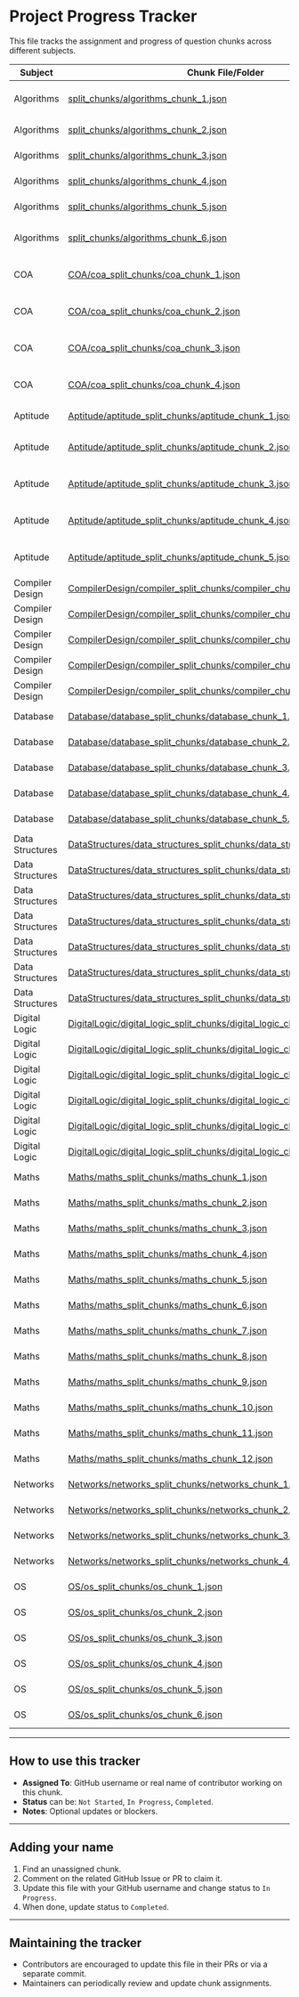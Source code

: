 # Project Progress Tracker

This file tracks the assignment and progress of question chunks across different subjects.

| Subject     | Chunk File/Folder           | Assigned To  | Status          | Notes                          |
|-------------|----------------------------|--------------|-----------------|-------------------------------|
| Algorithms  | [split_chunks/algorithms_chunk_1.json](Algorithms\split_chunks\algorithms_chunk_1.json) | [@Razen04](https://github.com/Razen04)   | Completed | Validated and Merged  |
| Algorithms  | [split_chunks/algorithms_chunk_2.json](Algorithms\split_chunks\algorithms_chunk_2.json) |  Unassigned  | Not Started     |                               |
| Algorithms  | [split_chunks/algorithms_chunk_3.json](Algorithms\split_chunks\algorithms_chunk_3.json) | [@gloooomed](https://github.com/gloooomed)   | In Progress     |   |
| Algorithms  | [split_chunks/algorithms_chunk_4.json](Algorithms\split_chunks\algorithms_chunk_4.json) | Unassigned   | Not Started     |                               |
| Algorithms  | [split_chunks/algorithms_chunk_5.json](Algorithms\split_chunks\algorithms_chunk_6.json) | Unassigned   | Not Started     |   |
| Algorithms  | [split_chunks/algorithms_chunk_6.json](Algorithms\split_chunks\algorithms_chunk_6.json) | [@Razen04](https://github.com/Razen04)   | Completed    | Validated and Merged  |
| COA  | [COA/coa_split_chunks/coa_chunk_1.json](COA/coa_split_chunks/coa_chunk_1.json) | [@Razen04](https://github.com/Razen04)   | Completed    |  Validated and Merged  |
| COA  | [COA/coa_split_chunks/coa_chunk_2.json](COA/coa_split_chunks/coa_chunk_2.json) | [@Razen04](https://github.com/Razen04)   | Completed    |  Validated and Merged  |
| COA  | [COA/coa_split_chunks/coa_chunk_3.json](COA/coa_split_chunks/coa_chunk_3.json) | [@Razen04](https://github.com/Razen04)   | Completed    |  Validated and Merged  |
| COA  | [COA/coa_split_chunks/coa_chunk_4.json](COA/coa_split_chunks/coa_chunk_4.json) | [@Razen04](https://github.com/Razen04)   | Completed    | Validated and Merged |
| Aptitude  | [Aptitude/aptitude_split_chunks/aptitude_chunk_1.json](Aptitude/aptitude_split_chunks/aptitude_chunk_1.json) | Unassigned   | Not Started    |                |
| Aptitude  | [Aptitude/aptitude_split_chunks/aptitude_chunk_2.json](Aptitude/aptitude_split_chunks/aptitude_chunk_2.json) | [@Razen04](https://github.com/Razen04)   | Completed    |Validated and Merged|
| Aptitude  | [Aptitude/aptitude_split_chunks/aptitude_chunk_3.json](Aptitude/aptitude_split_chunks/aptitude_chunk_3.json) | [@Razen04](https://github.com/Razen04)   | Completed    |Validated and Merged|
| Aptitude  | [Aptitude/aptitude_split_chunks/aptitude_chunk_4.json](Aptitude/aptitude_split_chunks/aptitude_chunk_4.json) | [@Razen04](https://github.com/Razen04)   | Completed    | Validated and Merged |
| Aptitude  | [Aptitude/aptitude_split_chunks/aptitude_chunk_5.json](Aptitude/aptitude_split_chunks/aptitude_chunk_5.json) | [@Razen04](https://github.com/Razen04)   | Completed    | Validated and Merged |
| Compiler Design  | [CompilerDesign/compiler_split_chunks/compiler_chunk_1.json](CompilerDesign/compiler_split_chunks/compiler_chunk_1.json) | Unassigned   | Not Started    |                |
| Compiler Design  | [CompilerDesign/compiler_split_chunks/compiler_chunk_2.json](CompilerDesign/compiler_split_chunks/compiler_chunk_2.json) | Unassigned   | Not Started    |                |
| Compiler Design  | [CompilerDesign/compiler_split_chunks/compiler_chunk_3.json](CompilerDesign/compiler_split_chunks/compiler_chunk_3.json) | Unassigned   | Not Started    |                |
| Compiler Design  | [CompilerDesign/compiler_split_chunks/compiler_chunk_4.json](CompilerDesign/compiler_split_chunks/compiler_chunk_4.json) | Unassigned   | Not Started    |                |
| Compiler Design  | [CompilerDesign/compiler_split_chunks/compiler_chunk_5.json](CompilerDesign/compiler_split_chunks/compiler_chunk_5.json) | Unassigned   | Not Started    |                |
| Database  | [Database/database_split_chunks/database_chunk_1.json](Database/database_split_chunks/database_chunk_1.json) | Unassigned   | Not Started    |                |
| Database  | [Database/database_split_chunks/database_chunk_2.json](Database/database_split_chunks/database_chunk_2.json) | Unassigned   | Not Started    |                |
| Database  | [Database/database_split_chunks/database_chunk_3.json](Database/database_split_chunks/database_chunk_3.json) | Unassigned   | Not Started    |                |
| Database  | [Database/database_split_chunks/database_chunk_4.json](Database/database_split_chunks/database_chunk_4.json) | Unassigned   | Not Started    |                |
| Database  | [Database/database_split_chunks/database_chunk_5.json](Database/database_split_chunks/database_chunk_5.json) | Unassigned   | Not Started    |                |
| Data Structures  | [DataStructures/data_structures_split_chunks/data_structures_chunk_1.json](DataStructures/data_structures_split_chunks/data_structures_chunk_1.json) | Unassigned   | Not Started    |                |
| Data Structures  | [DataStructures/data_structures_split_chunks/data_structures_chunk_2.json](DataStructures/data_structures_split_chunks/data_structures_chunk_2.json) | Unassigned   | Not Started    |                |
| Data Structures  | [DataStructures/data_structures_split_chunks/data_structures_chunk_3.json](DataStructures/data_structures_split_chunks/data_structures_chunk_3.json) | Unassigned   | Not Started    |                |
| Data Structures  | [DataStructures/data_structures_split_chunks/data_structures_chunk_4.json](DataStructures/data_structures_split_chunks/data_structures_chunk_4.json) | Unassigned   | Not Started    |                |
| Data Structures  | [DataStructures/data_structures_split_chunks/data_structures_chunk_5.json](DataStructures/data_structures_split_chunks/data_structures_chunk_5.json) | Unassigned   | Not Started    |                |
| Data Structures  | [DataStructures/data_structures_split_chunks/data_structures_chunk_6.json](DataStructures/data_structures_split_chunks/data_structures_chunk_6.json) | Unassigned   | Not Started    |                |
| Data Structures  | [DataStructures/data_structures_split_chunks/data_structures_chunk_7.json](DataStructures/data_structures_split_chunks/data_structures_chunk_7.json) | Unassigned   | Not Started    |                |
| Digital Logic  | [DigitalLogic/digital_logic_split_chunks/digital_logic_chunk_1.json](DigitalLogic/digital_logic_split_chunks/digital_logic_chunk_1.json) | Unassigned   | Not Started    |                |
| Digital Logic  | [DigitalLogic/digital_logic_split_chunks/digital_logic_chunk_2.json](DigitalLogic/digital_logic_split_chunks/digital_logic_chunk_2.json) | Unassigned   | Not Started    |                |
| Digital Logic  | [DigitalLogic/digital_logic_split_chunks/digital_logic_chunk_3.json](DigitalLogic/digital_logic_split_chunks/digital_logic_chunk_3.json) | Unassigned   | Not Started    |                |
| Digital Logic  | [DigitalLogic/digital_logic_split_chunks/digital_logic_chunk_4.json](DigitalLogic/digital_logic_split_chunks/digital_logic_chunk_4.json) | Unassigned   | Not Started    |                |
| Digital Logic  | [DigitalLogic/digital_logic_split_chunks/digital_logic_chunk_5.json](DigitalLogic/digital_logic_split_chunks/digital_logic_chunk_5.json) | Unassigned   | Not Started    |                |
| Digital Logic  | [DigitalLogic/digital_logic_split_chunks/digital_logic_chunk_6.json](DigitalLogic/digital_logic_split_chunks/digital_logic_chunk_6.json) | Unassigned   | Not Started    |                |
| Maths  | [Maths/maths_split_chunks/maths_chunk_1.json](Maths/maths_split_chunks/maths_chunk_1.json) | Unassigned   | Not Started    |                |
| Maths  | [Maths/maths_split_chunks/maths_chunk_2.json](Maths/maths_split_chunks/maths_chunk_2.json) | Unassigned   | Not Started    |                |
| Maths  | [Maths/maths_split_chunks/maths_chunk_3.json](Maths/maths_split_chunks/maths_chunk_3.json) | Unassigned   | Not Started    |                |
| Maths  | [Maths/maths_split_chunks/maths_chunk_4.json](Maths/maths_split_chunks/maths_chunk_4.json) | Unassigned   | Not Started    |                |
| Maths  | [Maths/maths_split_chunks/maths_chunk_5.json](Maths/maths_split_chunks/maths_chunk_5.json) | Unassigned   | Not Started    |                |
| Maths  | [Maths/maths_split_chunks/maths_chunk_6.json](Maths/maths_split_chunks/maths_chunk_6.json) | Unassigned   | Not Started    |                |
| Maths  | [Maths/maths_split_chunks/maths_chunk_7.json](Maths/maths_split_chunks/maths_chunk_7.json) | Unassigned   | Not Started    |                |
| Maths  | [Maths/maths_split_chunks/maths_chunk_8.json](Maths/maths_split_chunks/maths_chunk_8.json) | Unassigned   | Not Started    |                |
| Maths  | [Maths/maths_split_chunks/maths_chunk_9.json](Maths/maths_split_chunks/maths_chunk_9.json) | Unassigned   | Not Started    |                |
| Maths  | [Maths/maths_split_chunks/maths_chunk_10.json](Maths/maths_split_chunks/maths_chunk_10.json) | Unassigned   | Not Started    |                |
| Maths  | [Maths/maths_split_chunks/maths_chunk_11.json](Maths/maths_split_chunks/maths_chunk_11.json) | Unassigned   | Not Started    |                |
| Maths  | [Maths/maths_split_chunks/maths_chunk_12.json](Maths/maths_split_chunks/maths_chunk_12.json) | Unassigned   | Not Started    |                |
| Networks  | [Networks/networks_split_chunks/networks_chunk_1.json](Networks/networks_split_chunks/networks_chunk_1.json) | Unassigned   | Not Started    |                |
| Networks  | [Networks/networks_split_chunks/networks_chunk_2.json](Networks/networks_split_chunks/networks_chunk_2.json) | Unassigned   | Not Started    |                |
| Networks  | [Networks/networks_split_chunks/networks_chunk_3.json](Networks/networks_split_chunks/networks_chunk_3.json) | Unassigned   | Not Started    |                |
| Networks  | [Networks/networks_split_chunks/networks_chunk_4.json](Networks/networks_split_chunks/networks_chunk_4.json) | Unassigned   | Not Started    |                |
| OS  | [OS/os_split_chunks/os_chunk_1.json](OS/os_split_chunks/os_chunk_1.json) | Unassigned   | Not Started    |                |
| OS  | [OS/os_split_chunks/os_chunk_2.json](OS/os_split_chunks/os_chunk_2.json) | Unassigned   | Not Started    |                |
| OS  | [OS/os_split_chunks/os_chunk_3.json](OS/os_split_chunks/os_chunk_3.json) | Unassigned   | Not Started    |                |
| OS  | [OS/os_split_chunks/os_chunk_4.json](OS/os_split_chunks/os_chunk_4.json) | Unassigned   | Not Started    |                |
| OS  | [OS/os_split_chunks/os_chunk_5.json](OS/os_split_chunks/os_chunk_5.json) | Unassigned   | Not Started    |                |
| OS  | [OS/os_split_chunks/os_chunk_6.json](OS/os_split_chunks/os_chunk_6.json) | Unassigned   | Not Started    |                |
---

## How to use this tracker

- **Assigned To**: GitHub username or real name of contributor working on this chunk.
- **Status** can be: `Not Started`, `In Progress`, `Completed`.
- **Notes**: Optional updates or blockers.

---

## Adding your name

1. Find an unassigned chunk.
2. Comment on the related GitHub Issue or PR to claim it.
3. Update this file with your GitHub username and change status to `In Progress`.
4. When done, update status to `Completed`.

---

## Maintaining the tracker

- Contributors are encouraged to update this file in their PRs or via a separate commit.
- Maintainers can periodically review and update chunk assignments.

